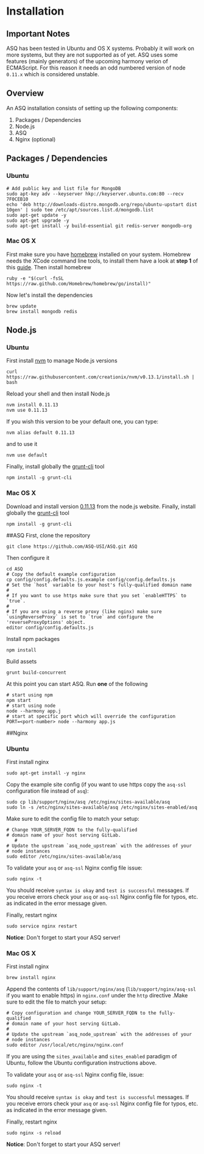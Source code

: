 # Installation

## Important Notes
ASQ has been tested in Ubuntu and OS X systems. Probably it will work on more systems, but they are not supported as of yet.
ASQ uses some features (mainly generators) of the upcoming harmony verion of ECMAScript. For this reason it needs an odd numbered version of node `0.11.x` which is considered unstable.

## Overview
An ASQ installation consists of setting up the following components:

1. Packages / Dependencies
1. Node.js
1. ASQ
1. Nginx (optional)


## Packages / Dependencies
### Ubuntu
    # Add public key and list file for MongoDB
    sudo apt-key adv --keyserver hkp://keyserver.ubuntu.com:80 --recv 7F0CEB10
    echo 'deb http://downloads-distro.mongodb.org/repo/ubuntu-upstart dist 10gen' | sudo tee /etc/apt/sources.list.d/mongodb.list
    sudo apt-get update -y
    sudo apt-get upgrade -y
    sudo apt-get install -y build-essential git redis-server mongodb-org
### Mac OS X
First make sure you have [homebrew](http://brew.sh/) installed on your system. Homebrew needs the XCode command line tools, to install them have a look at __step 1__ of this [guide](http://www.moncefbelyamani.com/how-to-install-xcode-homebrew-git-rvm-ruby-on-mac/). Then install homebrew

    ruby -e "$(curl -fsSL https://raw.github.com/Homebrew/homebrew/go/install)"
Now let's install the dependencies

    brew update
    brew install mongodb redis
 

## Node.js
### Ubuntu
First install [nvm](https://github.com/creationix/nvm) to manage Node.js versions

    curl https://raw.githubusercontent.com/creationix/nvm/v0.13.1/install.sh | bash
Reload your shell and then install Node.js

    nvm install 0.11.13
    nvm use 0.11.13
If you wish this version to be your default one, you can type:

    nvm alias default 0.11.13
and to use it

    nvm use default
Finally, install globally the [grunt-cli](http://gruntjs.com/getting-started) tool
    
    npm install -g grunt-cli


### Mac OS X
Download and install version [0.11.13](http://nodejs.org/dist/v0.11.13/node-v0.11.13.pkg) from  the node.js website.
Finally, install globally the [grunt-cli](http://gruntjs.com/getting-started) tool
    
    npm install -g grunt-cli


##ASQ
First, clone the repository

    git clone https://github.com/ASQ-USI/ASQ.git ASQ
Then configure it

    cd ASQ
    # Copy the default example configuration
    cp config/config.defaults.js.example config/config.defaults.js
    # Set the `host` variable to your host's fully-qualified domain name
    #
    # If you want to use https make sure that you set `enableHTTPS` to `true`.
    #
    # If you are using a reverse proxy (like nginx) make sure `usingReverseProxy` is set to `true` and configure the 'reverseProxyOptions' object.
    editor config/config.defaults.js
Install npm packages
    
    npm install
Build assets

    grunt build-concurrent

At this point you can start ASQ. Run __one__ of the following

    # start using npm
    npm start
    # start using node
    node --harmony app.j
    # start at specific port which will override the configuration
    PORT=<port-number> node --harmony app.js

##Nginx
### Ubuntu
First install nginx

    sudo apt-get install -y nginx

Copy the example site config (if you want to use https copy the `asq-ssl` configuration file instead of `asq`):

    sudo cp lib/support/nginx/asq /etc/nginx/sites-available/asq
    sudo ln -s /etc/nginx/sites-available/asq /etc/nginx/sites-enabled/asq

Make sure to edit the config file to match your setup:

    # Change YOUR_SERVER_FQDN to the fully-qualified
    # domain name of your host serving GitLab.
       #
    # Update the upstream `asq_node_upstream` with the addresses of your
    # node instances
    sudo editor /etc/nginx/sites-available/asq
To validate your `asq` or `asq-ssl` Nginx config file issue:

    sudo nginx -t
    
You should receive `syntax is okay` and `test is successful` messages. If you receive errors check your `asq` or `asq-ssl` Nginx config file for typos, etc. as indicated in the error message given.

Finally, restart nginx

    sudo service nginx restart
__Notice__: Don't forget to start your ASQ server!

### Mac OS X
First install nginx

    brew install nginx

Append the contents of `lib/support/nginx/asq` (`lib/support/nginx/asq-ssl` if you want to enable https) in `nginx.conf` under the `http` directive .Make sure to edit the file to match your setup:

    # Copy configuration and change YOUR_SERVER_FQDN to the fully-qualified
    # domain name of your host serving GitLab.
    #
    # Update the upstream `asq_node_upstream` with the addresses of your
    # node instances
    sudo editor /usr/local/etc/nginx/nginx.conf

If you are using the `sites_available` and `sites_enabled` paradigm of Ubuntu, follow the Ubuntu configuration instructions above.

To validate your `asq` or `asq-ssl` Nginx config file, issue:

    sudo nginx -t
    
You should receive `syntax is okay` and `test is successful` messages. If you receive errors check your `asq` or `asq-ssl` Nginx config file for typos, etc. as indicated in the error message given.

Finally, restart nginx

    sudo nginx -s reload
__Notice__: Don't forget to start your ASQ server!



